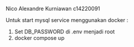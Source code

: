 Nico Alexandre Kurniawan c14220091

Untuk start mysql service menggunakan docker :
1. Set DB_PASSWORD di .env menjadi root
2. docker compose up
